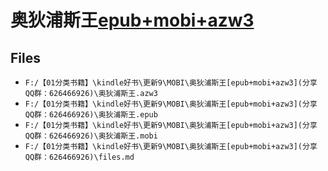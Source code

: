 # 奥狄浦斯王[epub+mobi+azw3](分享QQ群：626466926)

## Files

- `F:/【01分类书籍】\kindle好书\更新9\MOBI\奥狄浦斯王[epub+mobi+azw3](分享QQ群：626466926)\奥狄浦斯王.azw3`
- `F:/【01分类书籍】\kindle好书\更新9\MOBI\奥狄浦斯王[epub+mobi+azw3](分享QQ群：626466926)\奥狄浦斯王.epub`
- `F:/【01分类书籍】\kindle好书\更新9\MOBI\奥狄浦斯王[epub+mobi+azw3](分享QQ群：626466926)\奥狄浦斯王.mobi`
- `F:/【01分类书籍】\kindle好书\更新9\MOBI\奥狄浦斯王[epub+mobi+azw3](分享QQ群：626466926)\files.md`
